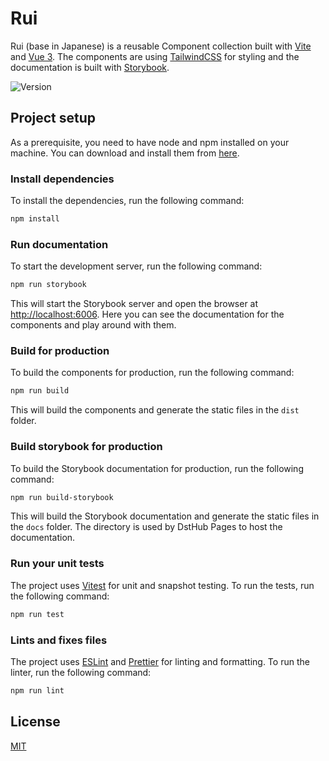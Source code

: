 # Rui

Rui (base in Japanese) is a reusable Component collection built with [Vite](https://vitejs.dev/) and [Vue 3](https://vuejs.org/). The components are using [TailwindCSS](https://tailwindcss.com/) for styling and the documentation is built with [Storybook](https://storybook.js.org/).

![Version](https://img.shields.io/github/package-json/v/mrksbnc/complib)

## Project setup

As a prerequisite, you need to have node and npm installed on your machine. You can download and install them from [here](https://nodejs.org/en/).

### Install dependencies

To install the dependencies, run the following command:

```bash
npm install
```

### Run documentation

To start the development server, run the following command:

```bash
npm run storybook
```

This will start the Storybook server and open the browser at [http://localhost:6006](http://localhost:6006).
Here you can see the documentation for the components and play around with them.

### Build for production

To build the components for production, run the following command:

```bash
npm run build
```

This will build the components and generate the static files in the `dist` folder.

### Build storybook for production

To build the Storybook documentation for production, run the following command:

```bash
npm run build-storybook
```

This will build the Storybook documentation and generate the static files in the `docs` folder.
The directory is used by DstHub Pages to host the documentation.

### Run your unit tests

The project uses [Vitest](https://vitest.dev) for unit and snapshot testing. To run the tests, run the following command:

```bash
npm run test
```

### Lints and fixes files

The project uses [ESLint](https://eslint.org/) and [Prettier](https://prettier.io/) for linting and formatting. To run the linter, run the following command:

```bash
npm run lint
```

## License

[MIT](LICENSE)
